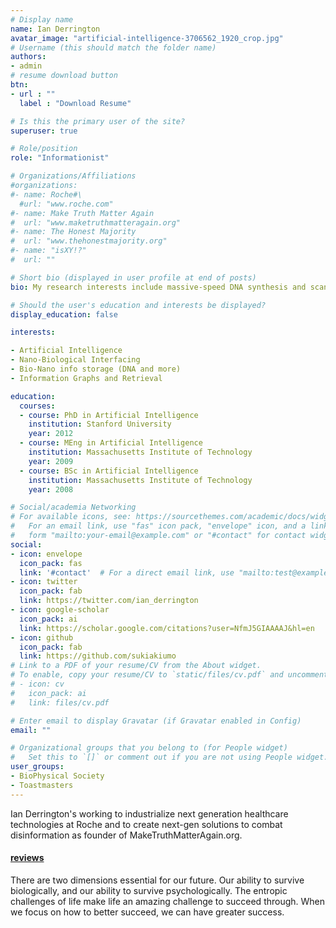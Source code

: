 ```yaml
---
# Display name
name: Ian Derrington
avatar_image: "artificial-intelligence-3706562_1920_crop.jpg"
# Username (this should match the folder name)
authors:
- admin
# resume download button
btn:
- url : ""
  label : "Download Resume"

# Is this the primary user of the site?
superuser: true

# Role/position
role: "Informationist"

# Organizations/Affiliations
#organizations:
#- name: Roche#\
  #url: "www.roche.com"
#- name: Make Truth Matter Again
#  url: "www.maketruthmatteragain.org"
#- name: The Honest Majority
#  url: "www.thehonestmajority.org"
#- name: "isXY!?"
#  url: ""

# Short bio (displayed in user profile at end of posts)
bio: My research interests include massive-speed DNA synthesis and scanning, networked understanding of biological and memetic systems, and improving human and AI-based understanding

# Should the user's education and interests be displayed?
display_education: false

interests:

- Artificial Intelligence
- Nano-Biological Interfacing
- Bio-Nano info storage (DNA and more)
- Information Graphs and Retrieval

education:
  courses:
  - course: PhD in Artificial Intelligence
    institution: Stanford University
    year: 2012
  - course: MEng in Artificial Intelligence
    institution: Massachusetts Institute of Technology
    year: 2009
  - course: BSc in Artificial Intelligence
    institution: Massachusetts Institute of Technology
    year: 2008

# Social/academia Networking
# For available icons, see: https://sourcethemes.com/academic/docs/widgets/#icons
#   For an email link, use "fas" icon pack, "envelope" icon, and a link in the
#   form "mailto:your-email@example.com" or "#contact" for contact widget.
social:
- icon: envelope
  icon_pack: fas
  link: '#contact'  # For a direct email link, use "mailto:test@example.org".
- icon: twitter
  icon_pack: fab
  link: https://twitter.com/ian_derrington
- icon: google-scholar
  icon_pack: ai
  link: https://scholar.google.com/citations?user=NfmJ5GIAAAAJ&hl=en
- icon: github
  icon_pack: fab
  link: https://github.com/sukiakiumo
# Link to a PDF of your resume/CV from the About widget.
# To enable, copy your resume/CV to `static/files/cv.pdf` and uncomment the lines below.  
# - icon: cv
#   icon_pack: ai
#   link: files/cv.pdf

# Enter email to display Gravatar (if Gravatar enabled in Config)
email: ""

# Organizational groups that you belong to (for People widget)
#   Set this to `[]` or comment out if you are not using People widget.  
user_groups:
- BioPhysical Society
- Toastmasters
---
```


Ian Derrington's working to industrialize next generation healthcare technologies  at Roche and to create next-gen solutions to combat disinformation as founder of MakeTruthMatterAgain.org.

#### [reviews](../../img/certifacates.jpg)

There are two dimensions essential for our future. Our ability to survive biologically, and our ability to survive psychologically. The entropic challenges of life make life an amazing challenge to succeed through. When we focus on how to better succeed, we can have greater success.
